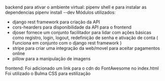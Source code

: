 backend
para ativar o ambiente virtual: pipenv shell e para instalar as dependencias pipenv install --dev
Módulos utilizados:
- django rest framework para criação da API
- cors-hearders para disponibilidade da API para o frontend
- djoser fornece um conjunto facilitador para lidar com ações básicas como registro, login, logout, redefinição de senha e ativação de conta ( Funciona em conjunto com o django rest framework )
- stripe para criar uma integração da web/movel para aceitar pagamentos online
- pillow para a manipulação de imagens


frontend:
Foi adicionado um link para o cdn do FontAwesome no index.html
Foi utilizado o Bulma CSS para estilização
